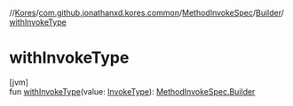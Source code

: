 //[Kores](../../../../index.md)/[com.github.jonathanxd.kores.common](../../index.md)/[MethodInvokeSpec](../index.md)/[Builder](index.md)/[withInvokeType](with-invoke-type.md)

# withInvokeType

[jvm]\
fun [withInvokeType](with-invoke-type.md)(value: [InvokeType](../../../com.github.jonathanxd.kores.base/-invoke-type/index.md)): [MethodInvokeSpec.Builder](index.md)
